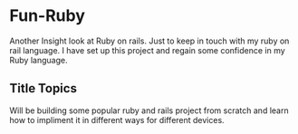# Fun-Ruby
Another Insight look at Ruby on rails.
Just to keep in touch with my ruby on rail language. I have set up this project and regain some confidence in my Ruby language.
<br />


## Title Topics  
Will be building some popular ruby and rails project from scratch and learn how to impliment it in different ways for different devices.

 
